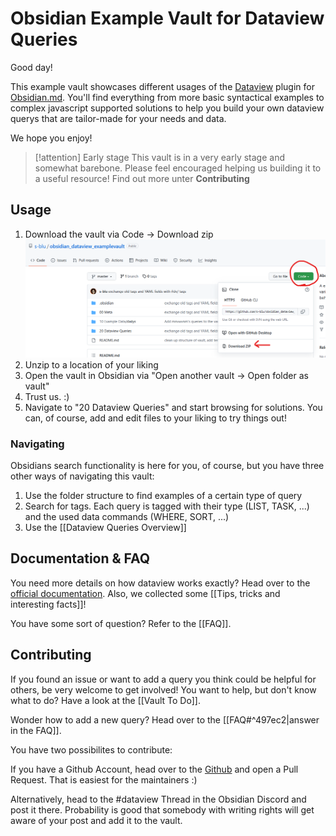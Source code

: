 # Obsidian Example Vault for Dataview Queries

Good day!

This example vault showcases different usages of the [Dataview](https://blacksmithgu.github.io/obsidian-dataview/) plugin for [Obsidian.md](https://obsidian.md/). You'll find everything from more basic syntactical examples to complex javascript supported solutions to help you build your own dataview querys that are tailor-made for your needs and data.

We hope you enjoy!

> [!attention] Early stage
> This vault is in a very early stage and somewhat barebone. Please feel encouraged helping us building it to a useful resource! Find out more unter **Contributing**

## Usage

1. Download the vault via Code -> Download zip
![Game Example](00%20Meta/attachments/Pasted%20image%2020220729113542.png)
2. Unzip to a location of your liking
3. Open the vault in Obsidian via "Open another vault -> Open folder as vault"
4. Trust us. :) 
5. Navigate to "20 Dataview Queries" and start browsing for solutions. You can, of course, add and edit files to your liking to try things out!

### Navigating
Obsidians search functionality is here for you, of course, but you have three other ways of navigating this vault:

1. Use the folder structure to find examples of a certain type of query
2. Search for tags. Each query is tagged with their type (LIST, TASK, ...) and the used data commands (WHERE, SORT, ...)
3. Use the [[Dataview Queries Overview]]

## Documentation & FAQ

You need more details on how dataview works exactly? Head over to the [official documentation](https://blacksmithgu.github.io/obsidian-dataview/).
Also, we collected some [[Tips, tricks and interesting facts]]!

You have some sort of question? Refer to the [[FAQ]].

## Contributing

If you found an issue or want to add a query you think could be helpful for others, be very welcome to get involved! You want to help, but don't know what to do? Have a look at the [[Vault To Do]].

Wonder how to add a new query? Head over to the [[FAQ#^497ec2|answer in the FAQ]].

You have two possibilites to contribute: 

If you have a Github Account, head over to the [Github](https://github.com/s-blu/obsidian_dataview_examplevault) and open a Pull Request. That is easiest for the maintainers :) 

Alternatively, head to the #dataview Thread in the Obsidian Discord and post it there. Probability is good that somebody with writing rights will get aware of your post and add it to the vault.
